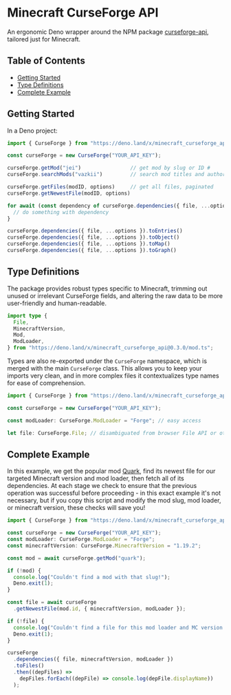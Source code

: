 # Minecraft CurseForge API

An ergonomic Deno wrapper around the NPM package [curseforge-api](https://github.com/Smiley43210/curseforge-api/), tailored just for Minecraft.

## Table of Contents

- [Getting Started](#getting-started)
- [Type Definitions](#type-definitions)
- [Complete Example](#complete-example)

## Getting Started

In a Deno project:

<!-- deno-fmt-ignore -->
```ts
import { CurseForge } from "https://deno.land/x/minecraft_curseforge_api@0.3.0/mod.ts";

const curseForge = new CurseForge("YOUR_API_KEY");

curseForge.getMod("jei")                // get mod by slug or ID #
curseForge.searchMods("vazkii")         // search mod titles and authors

curseForge.getFiles(modID, options)     // get all files, paginated
curseForge.getNewestFile(modID, options)

for await (const dependency of curseForge.dependencies({ file, ...options })) {
  // do something with dependency
}

curseForge.dependencies({ file, ...options }).toEntries()
curseForge.dependencies({ file, ...options }).toObject()
curseForge.dependencies({ file, ...options }).toMap()
curseForge.dependencies({ file, ...options }).toGraph()
```

## Type Definitions

The package provides robust types specific to Minecraft, trimming out unused or irrelevant CurseForge fields, and altering the raw data to be more user-friendly and human-readable.

```ts
import type {
  File,
  MinecraftVersion,
  Mod,
  ModLoader,
} from "https://deno.land/x/minecraft_curseforge_api@0.3.0/mod.ts";
```

Types are also re-exported under the `CurseForge` namespace, which is merged with the main `CurseForge` class. This allows you to keep your imports very clean, and in more complex files it contextualizes type names for ease of comprehension.

```ts
import { CurseForge } from "https://deno.land/x/minecraft_curseforge_api@0.3.0/mod.ts";

const curseForge = new CurseForge("YOUR_API_KEY");

const modLoader: CurseForge.ModLoader = "Forge"; // easy access

let file: CurseForge.File; // disambiguated from browser File API or other File types
```

## Complete Example

In this example, we get the popular mod [Quark](https://www.curseforge.com/minecraft/mc-mods/quark), find its newest file for our targeted Minecraft version and mod loader, then fetch all of its dependencies. At each stage we check to ensure that the previous operation was successful before proceeding - in this exact example it's not necessary, but if you copy this script and modify the mod slug, mod loader, or minecraft version, these checks will save you!

```ts
import { CurseForge } from "https://deno.land/x/minecraft_curseforge_api@0.4.0/mod.ts";

const curseForge = new CurseForge("YOUR_API_KEY");
const modLoader: CurseForge.ModLoader = "Forge";
const minecraftVersion: CurseForge.MinecraftVersion = "1.19.2";

const mod = await curseForge.getMod("quark");

if (!mod) {
  console.log("Couldn't find a mod with that slug!");
  Deno.exit(1);
}

const file = await curseForge
  .getNewestFile(mod.id, { minecraftVersion, modLoader });

if (!file) {
  console.log("Couldn't find a file for this mod loader and MC version!");
  Deno.exit(1);
}

curseForge
  .dependencies({ file, minecraftVersion, modLoader })
  .toFiles()
  .then((depFiles) =>
    depFiles.forEach((depFile) => console.log(depFile.displayName))
  );
```
